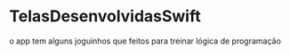 # TelasDesenvolvidasSwift
 o app tem alguns joguinhos que feitos para treinar lógica de programação
